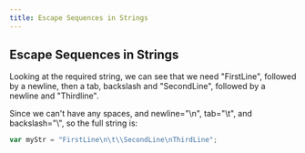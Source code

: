 ```yaml
---
title: Escape Sequences in Strings
---
```

## Escape Sequences in Strings

<!-- The article goes here, in GitHub-flavored Markdown. Feel free to add YouTube videos, images, and CodePen/JSBin embeds  -->
Looking at the required string, we can see that we need "FirstLine", followed by a newline, then a tab, backslash and "SecondLine", followed by a newline and "Thirdline".

Since we can't have any spaces, and newline="\n", tab="\t", and backslash="\\", so the full string is:

```javascript
var myStr = "FirstLine\n\t\\SecondLine\nThirdLine";
```
